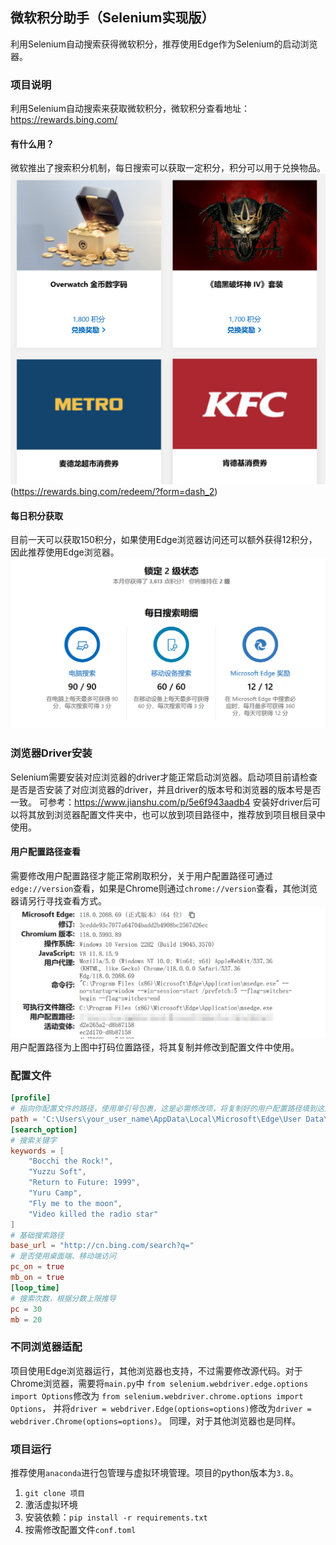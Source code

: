 ## 微软积分助手（Selenium实现版）
利用Selenium自动搜索获得微软积分，推荐使用Edge作为Selenium的启动浏览器。

### 项目说明
利用Selenium自动搜索来获取微软积分，微软积分查看地址：https://rewards.bing.com/
#### 有什么用？
微软推出了搜索积分机制，每日搜索可以获取一定积分，积分可以用于兑换物品。
![兑换物品一览](public\msedge_TYcLdp7CKf.png)(https://rewards.bing.com/redeem/?form=dash_2)
#### 每日积分获取
目前一天可以获取150积分，如果使用Edge浏览器访问还可以额外获得12积分，因此推荐使用Edge浏览器。
![一日积分](public/msedge_ZYW67G3sC0.png)

### 浏览器Driver安装
Selenium需要安装对应浏览器的driver才能正常启动浏览器。启动项目前请检查是否是否安装了对应浏览器的driver，并且driver的版本号和浏览器的版本号是否一致。
可参考：https://www.jianshu.com/p/5e6f943aadb4
安装好driver后可以将其放到浏览器配置文件夹中，也可以放到项目路径中，推荐放到项目根目录中使用。

#### 用户配置路径查看
需要修改用户配置路径才能正常刷取积分，关于用户配置路径可通过`edge://version`查看，如果是Chrome则通过`chrome://version`查看，其他浏览器请另行寻找查看方式。
![用户配置路径](public/Kh0CuEb1l9.png)
用户配置路径为上图中打码位置路径，将其复制并修改到配置文件中使用。

### 配置文件
```toml
[profile]
# 指向你配置文件的路径，使用单引号包裹，这是必需修改项，将复制好的用户配置路径填到这里
path = 'C:\Users\your_user_name\AppData\Local\Microsoft\Edge\User Data\Default'
[search_option]
# 搜索关键字
keywords = [
    "Bocchi the Rock!",
    "Yuzzu Soft",
    "Return to Future: 1999",
    "Yuru Camp",
    "Fly me to the moon",
    "Video killed the radio star"
]
# 基础搜索路径
base_url = "http://cn.bing.com/search?q="
# 是否使用桌面端、移动端访问
pc_on = true
mb_on = true
[loop_time]
# 搜索次数，根据分数上限推导
pc = 30
mb = 20
```

### 不同浏览器适配
项目使用Edge浏览器运行，其他浏览器也支持，不过需要修改源代码。对于Chrome浏览器，需要将`main.py`中
`from selenium.webdriver.edge.options import Options`修改为
`from selenium.webdriver.chrome.options import Options`，
并将`driver = webdriver.Edge(options=options)`修改为`driver = webdriver.Chrome(options=options)`。
同理，对于其他浏览器也是同样。


### 项目运行
推荐使用`anaconda`进行包管理与虚拟环境管理。项目的python版本为`3.8`。
1. `git clone 项目`
2. 激活虚拟环境
3. 安装依赖：`pip install -r requirements.txt` 
4. 按需修改配置文件`conf.toml`